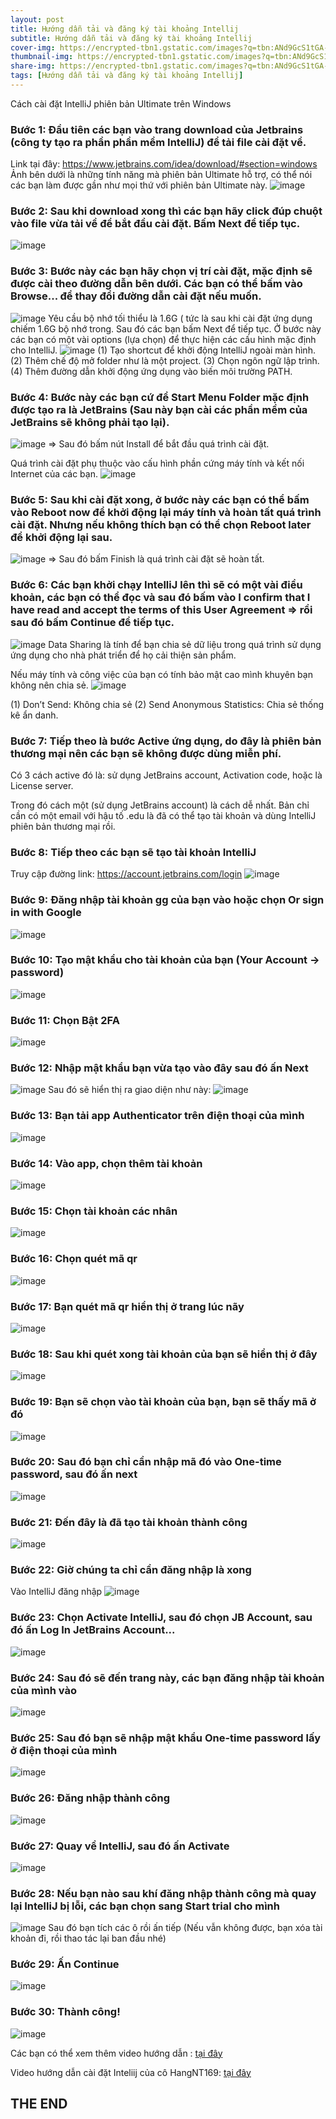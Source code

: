 ```yaml
---
layout: post
title: Hướng dẫn tải và đăng ký tài khoảng Intellij
subtitle: Hướng dẫn tải và đăng ký tài khoảng Intellij
cover-img: https://encrypted-tbn1.gstatic.com/images?q=tbn:ANd9GcS1tGA-54kjVzJWh9nMccyZL2B3NntTrJr30ZZWviyUI-4keFU4
thumbnail-img: https://encrypted-tbn1.gstatic.com/images?q=tbn:ANd9GcS1tGA-54kjVzJWh9nMccyZL2B3NntTrJr30ZZWviyUI-4keFU4
share-img: https://encrypted-tbn1.gstatic.com/images?q=tbn:ANd9GcS1tGA-54kjVzJWh9nMccyZL2B3NntTrJr30ZZWviyUI-4keFU4
tags: [Hướng dẫn tải và đăng ký tài khoảng Intellij]
---
```


Cách cài đặt IntelliJ phiên bản Ultimate trên Windows
### Bước 1: Đầu tiên các bạn vào trang download của Jetbrains (công ty tạo ra phần phần mềm IntelliJ) để tải file cài đặt về.
Link tại đây: https://www.jetbrains.com/idea/download/#section=windows
Ảnh bên dưới là những tính năng mà phiên bản Ultimate hỗ trợ, có thể nói các bạn làm được gần như mọi thứ với phiên bản Ultimate này.
![image](https://user-images.githubusercontent.com/97737045/221756762-aecbaa8b-f1c1-429f-9fb1-080f0847d247.png)

### Bước 2: Sau khi download xong thì các bạn hãy click đúp chuột vào file vừa tải về để bắt đầu cài đặt. Bấm Next để tiếp tục.
![image](https://user-images.githubusercontent.com/97737045/221756888-887bd68b-200e-496f-afe2-cf004f6dda6c.png)

### Bước 3: Bước này các bạn hãy chọn vị trí cài đặt, mặc định sẽ được cài theo đường dẫn bên dưới. Các bạn có thể bấm vào Browse... để thay đổi đường dẫn cài đặt nếu muốn.
![image](https://user-images.githubusercontent.com/97737045/221756937-7aadf5e7-534b-4ef0-b3f8-332146f179ef.png)
Yêu cầu bộ nhớ tối thiểu là 1.6G ( tức là sau khi cài đặt ứng dụng chiếm 1.6G bộ nhớ trong. Sau đó các bạn bấm Next để tiếp tục.
Ở bước này các bạn có một vài options (lựa chọn) để thực hiện các cấu hình mặc định cho IntelliJ.
![image](https://user-images.githubusercontent.com/97737045/221757026-69380866-5be1-4baa-a591-65900550e93c.png)
(1) Tạo shortcut để khởi động IntelliJ ngoài màn hình.
(2) Thêm chế độ mở folder như là một project.
(3) Chọn ngôn ngữ lập trình.
(4) Thêm đường dẫn khởi động ứng dụng vào biến môi trường PATH.

### Bước 4: Bước này các bạn cứ để Start Menu Folder mặc định được tạo ra là JetBrains (Sau này bạn cài các phần mềm của JetBrains sẽ không phải tạo lại).
![image](https://user-images.githubusercontent.com/97737045/221757103-c33acab3-175b-475a-964c-c344d07e16b9.png)
=> Sau đó bấm nút Install để bắt đầu quá trình cài đặt.

Quá trình cài đặt phụ thuộc vào cấu hình phần cứng máy tính và kết nối Internet của các bạn.
![image](https://user-images.githubusercontent.com/97737045/221757164-58f3833c-80db-44d4-966c-5e3a279fb619.png)

### Bước 5: Sau khi cài đặt xong, ở bước này các bạn có thể bấm vào Reboot now để khởi động lại máy tính và hoàn tất quá trình cài đặt. Nhưng nếu không thích bạn có thể chọn Reboot later để khởi động lại sau.
![image](https://user-images.githubusercontent.com/97737045/221757227-1a44e08e-6f89-4969-99cc-8f99bac8d818.png)
=> Sau đó bấm Finish là quá trình cài đặt sẽ hoàn tất.

### Bước 6: Các bạn khởi chạy IntelliJ lên thì sẽ có một vài điều khoản, các bạn có thể đọc và sau đó bấm vào I confirm that I have read and accept the terms of this User Agreement => rồi sau đó bấm Continue để tiếp tục.
![image](https://user-images.githubusercontent.com/97737045/221757254-4d83b12a-5067-41cd-893b-7a8b1608e521.png)
Data Sharing là tính để bạn chia sẻ dữ liệu trong quá trình sử dụng ứng dụng cho nhà phát triển để họ cải thiện sản phẩm.

Nếu máy tính và công việc của bạn có tính bảo mật cao mình khuyên bạn không nên chia sẻ.
![image](https://user-images.githubusercontent.com/97737045/221757307-109da117-71a0-475d-9f1b-6deb5d33ceb3.png)

(1) Don’t Send: Không chia sẻ
(2) Send Anonymous Statistics: Chia sẻ thống kê ẩn danh.

### Bước 7: Tiếp theo là bước Active ứng dụng, do đây là phiên bản thương mại nên các bạn sẽ không được dùng miễn phí.

Có 3 cách active đó là: sử dụng JetBrains account, Activation code, hoặc là License server.

Trong đó cách một (sử dụng JetBrains account) là cách dễ nhất. Bản chỉ cần có một email với hậu tố .edu là đã có thể tạo tài khoản và dùng IntelliJ phiên bản thương mại rồi.

### Bước 8: Tiếp theo các bạn sẽ tạo tài khoản IntelliJ
Truy cập đường link:  https://account.jetbrains.com/login
![image](https://user-images.githubusercontent.com/97737045/221757954-fd07535f-c899-4aa9-a30c-2f0e8f272676.png)

### Bước 9: Đăng nhập tài khoản gg của bạn vào hoặc chọn Or sign in with Google
![image](https://user-images.githubusercontent.com/97737045/221758093-50b24448-b187-4437-ac7d-858ee096a935.png)

### Bước 10: Tạo mật khẩu cho tài khoản của bạn (Your Account -> password)
![image](https://user-images.githubusercontent.com/97737045/221761265-70ddca61-726d-45ff-a9d7-bae121e416c7.png)

### Bước 11: Chọn Bật 2FA
![image](https://user-images.githubusercontent.com/97737045/221761477-f2b07404-783f-4b08-8f5a-1a9f8c42fb4e.png)

### Bước 12: Nhập mật khẩu bạn vừa tạo vào đây sau đó ấn Next
![image](https://user-images.githubusercontent.com/97737045/221761530-46f762c2-be9a-4f7b-be8c-c3eb5f9ec667.png)
Sau đó sẽ hiển thị ra giao diện như này:
![image](https://user-images.githubusercontent.com/97737045/221761651-77c5d344-433d-446d-9184-e7a250758ff5.png)

### Bước 13: Bạn tải app Authenticator trên điện thoại của mình
![image](https://user-images.githubusercontent.com/97737045/221761077-558bee70-bb3a-4a17-9972-d862c79529c0.png)

### Bước 14: Vào app, chọn thêm tài khoản
![image](https://user-images.githubusercontent.com/97737045/221761870-4c50be17-2ae2-400b-b85a-d7dca8479967.png)

### Bước 15: Chọn tài khoản các nhân
![image](https://user-images.githubusercontent.com/97737045/221761968-da8b8a24-71a9-4577-983c-70ccbf2e92f7.png)

### Bước 16: Chọn quét mã qr
![image](https://user-images.githubusercontent.com/97737045/221762056-2d767214-b2ae-40af-995d-4af093724723.png)

### Bước 17: Bạn quét mã qr hiển thị ở trang lúc nãy
![image](https://user-images.githubusercontent.com/97737045/221762135-72c7e7ff-0d63-4d0b-9898-81a8b9e5881a.png)

### Bước 18: Sau khi quét xong tài khoản của bạn sẽ hiển thị ở đây
![image](https://user-images.githubusercontent.com/97737045/221762265-7876190f-f4cf-4dbd-9b36-0316187d433e.png)

### Bước 19: Bạn sẽ chọn vào tài khoản của bạn, bạn sẽ thấy mã ở đó
![image](https://user-images.githubusercontent.com/97737045/221762380-fdf42e25-0221-496f-9515-fae43420b308.png)

### Bước 20: Sau đó bạn chỉ cần nhập mã đó vào One-time password, sau đó ấn next
![image](https://user-images.githubusercontent.com/97737045/221762438-3819bc34-4884-439c-a9e3-19199cbcd17f.png)

### Bước 21: Đến đây là đã tạo tài khoản thành công
![image](https://user-images.githubusercontent.com/97737045/221762615-eb8064b0-d2ed-4483-985a-b924f391f8ec.png)

### Bước 22: Giờ chúng ta chỉ cần đăng nhập là xong
Vào IntelliJ đăng nhập
![image](https://user-images.githubusercontent.com/97737045/221762929-9ed108aa-3c67-448a-8cce-4ae22f4b3481.png)

### Bước 23: Chọn Activate IntelliJ, sau đó chọn JB Account, sau đó ấn Log In JetBrains Account...
![image](https://user-images.githubusercontent.com/97737045/221763188-b895e435-52a1-4f72-b702-d674354b6589.png)

### Bước 24: Sau đó sẽ đến trang này, các bạn đăng nhập tài khoản của mình vào
![image](https://user-images.githubusercontent.com/97737045/221763394-fb542118-c9fc-4b73-8b1d-e310b1c74bea.png)

### Bước 25: Sau đó bạn sẽ nhập mật khẩu One-time password lấy ở điện thoại của mình
![image](https://user-images.githubusercontent.com/97737045/221763490-9bc55760-5ede-4e51-a4b3-a4ed8f9faf6c.png)

### Bước 26: Đăng nhập thành công
![image](https://user-images.githubusercontent.com/97737045/221763690-9ccb047d-7ba9-49de-ba6e-d9b403aaf5f0.png)

### Bước 27: Quay về IntelliJ, sau đó ấn Activate
![image](https://user-images.githubusercontent.com/97737045/221763795-48c66984-6fe8-461b-859e-d5c43ad6ee38.png)

### Bước 28: Nếu bạn nào sau khí đăng nhập thành công mà quay lại IntelliJ bị lỗi, các bạn chọn sang Start trial cho mình
![image](https://user-images.githubusercontent.com/97737045/221764119-0fa59841-67c7-454d-8351-73894670fa9b.png)
Sau đó bạn tích các ô rồi ấn tiếp
(Nếu vẫn không được, bạn xóa tài khoản đi, rồi thao tác lại ban đầu nhé)

### Bước 29: Ấn Continue
![image](https://user-images.githubusercontent.com/97737045/221763958-7a850be4-d505-4dc2-a034-c50f71263c08.png)

### Bước 30: Thành công!
![image](https://user-images.githubusercontent.com/97737045/221764341-e8c5fbc3-e4b0-4197-8e66-afc9b3a4ece6.png)

Các bạn có thể xem thêm video hướng dẫn : [tại đây](https://youtu.be/3JiWOF-KM5c)

Video hướng dẫn cài đặt Inteliij của cô HangNT169: [tại đây](https://www.youtube.com/watch?v=wPZas8c00GA&list=PLLoi_UNiyVQYnBexjr_F_EUPB76plrvzw)

## THE END